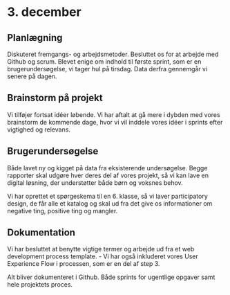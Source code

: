 # 3. december

## Planlægning
Diskuteret fremgangs- og arbejdsmetoder. Besluttet os for at arbejde med Github og scrum. Blevet enige om indhold til første sprint, som er en brugerundersøgelse, vi tager hul på tirsdag. Data derfra gennemgår vi senere på dagen.

## Brainstorm på projekt
Vi tilføjer fortsat idéer løbende. Vi har aftalt at gå mere i dybden med vores brainstorm de kommende dage, hvor vi vil inddele vores idéer i sprints efter vigtighed og relevans.

## Brugerundersøgelse
Både lavet ny og kigget på data fra eksisterende undersøgelse. Begge rapporter skal udgøre hver deres del af vores projekt, så vi kan lave en digital løsning, der understøtter både børn og voksnes behov.

Vi har oprettet et spørgeskema til en 6. klasse, så vi laver participatory design, de får alle et katalog og skal ud fra det give os informationer om negative ting, positive ting og mangler.

## Dokumentation
Vi har besluttet at benytte vigtige termer og arbejde ud fra et web development process template. - Vi har også inkluderet vores User Experience Flow i processen, som er en del af step 3.


Alt bliver dokumenteret i Github. Både sprints for ugentlige opgaver samt hele projektets proces.
